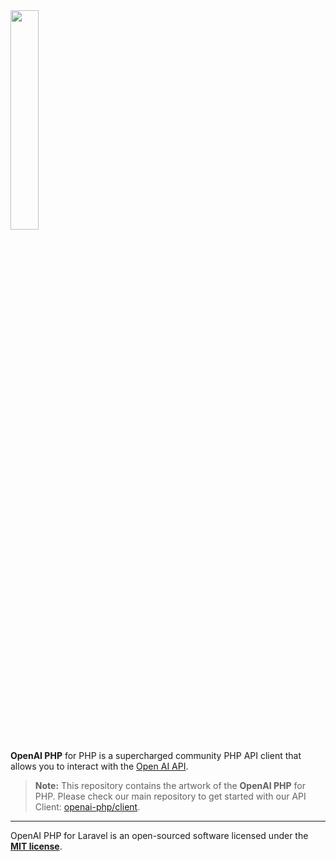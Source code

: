 <a style="margin:20px auto;">
<img src="./logo/logo_full_w.png" width="30%" />
<a/>


**OpenAI PHP** for PHP is a supercharged community PHP API client that allows you to interact with the [Open AI API](https://beta.openai.com/docs/api-reference/introduction).

> **Note:** This repository contains the artwork of the **OpenAI PHP** for PHP. Please check our main repository to get started with our API Client: [openai-php/client](https://github.com/openai-php/client).

---
<!-- ![openAI php](./logo/logo_full_w.png) --> 

OpenAI PHP for Laravel is an open-sourced software licensed under the **[MIT license](https://opensource.org/licenses/MIT)**.
